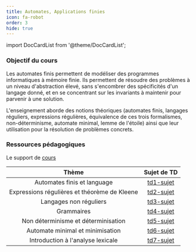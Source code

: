 ```yaml
---
title: Automates, Applications finies
icon: fa-robot
order: 3
hide: true
---
```


import DocCardList from '@theme/DocCardList';

<DocCardList />

### Objectif du cours

Les automates finis permettent de modéliser des programmes informatiques à
mémoire finie. Ils permettent de résoudre des problèmes à un niveau
d'abstraction élevé, sans s'encombrer des spécificités d'un langage donné, et en
se concentrant sur les invariants à maintenir pour parvenir à une solution.

L'enseignement aborde des notions théoriques (automates finis, langages
réguliers, expressions régulières, équivalence de ces trois formalismes,
non-déterminisme, automate minimal, lemme de l'étoile) ainsi que leur
utilisation pour la résolution de problèmes concrets.

### Ressources pédagogiques

Le support de
[cours](https://moodle.bordeaux-inp.fr/pluginfile.php/31498/mod_resource/content/6/poly-if114-etd.pdf)

|                    Thème                     | Sujet de TD |
|:--------------------------------------------:|:-----------:|
|         Automates finis et language          | [td1-sujet] |
| Expressions régulières et théorème de Kleene | [td2-sujet] |
|            Langages non réguliers            | [td3-sujet] |
|                  Grammaires                  | [td4-sujet] |
|     Non déterminisme et déterminisation      | [td5-sujet] |
|       Automate minimal et minimisation       | [td6-sujet] |
|      Introduction à l'analyse lexicale       | [td7-sujet] |

[td1-sujet]:https://moodle.bordeaux-inp.fr/pluginfile.php/19862/mod_resource/content/10/td1.etd.pdf

[td2-sujet]:https://moodle.bordeaux-inp.fr/pluginfile.php/19863/mod_resource/content/10/td2.etd.pdf

[td3-sujet]:https://moodle.bordeaux-inp.fr/pluginfile.php/19955/mod_resource/content/10/td3.etd.pdf

[td4-sujet]:https://moodle.bordeaux-inp.fr/pluginfile.php/19957/mod_resource/content/7/grammaires.etd.pdf

[td5-sujet]:https://moodle.bordeaux-inp.fr/pluginfile.php/31236/mod_resource/content/10/td4.etd.pdf

[td6-sujet]:https://moodle.bordeaux-inp.fr/pluginfile.php/19960/mod_resource/content/6/td5.etd.pdf

[td7-sujet]:https://moodle.bordeaux-inp.fr/pluginfile.php/31825/mod_resource/content/6/td6.etd.pdf
